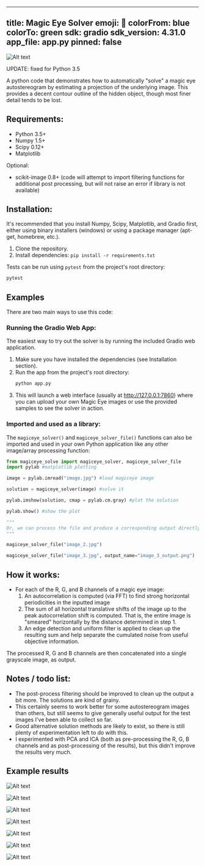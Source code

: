 
---
title: Magic Eye Solver
emoji: 👀
colorFrom: blue
colorTo: green
sdk: gradio
sdk_version: 4.31.0 
app_file: app.py
pinned: false
---

![Alt text](http://i.imgur.com/AUmpOSr.png "Example" )

UPDATE: fixed for Python 3.5

A python code that demonstrates how to automatically "solve" a magic eye autostereogram by estimating a
projection of the underlying image. This provides a decent contour outline of the hidden object, though most finer detail
tends to be lost.

Requirements:
--------------

- Python 3.5+
- Numpy 1.5+
- Scipy 0.12+
- Matplotlib

Optional:

- scikit-image 0.8+ (code will attempt to import filtering functions for additional post processing, but will not raise an error if
library is not available)

## Installation:

It's recommended that you install Numpy, Scipy, Matplotlib, and Gradio first, either
using binary installers (windows) or using a package manager (apt-get,
homebrew, etc.).

1.  Clone the repository.
2.  Install dependencies: `pip install -r requirements.txt`

Tests can be run using `pytest` from the project's root directory:
```bash
pytest
```


## Examples

There are two main ways to use this code:

### Running the Gradio Web App:

The easiest way to try out the solver is by running the included Gradio web application.

1.  Make sure you have installed the dependencies (see Installation section).
2.  Run the app from the project's root directory:
    ```bash
    python app.py
    ```
3.  This will launch a web interface (usually at http://127.0.0.1:7860) where you can upload your own Magic Eye images or use the provided samples to see the solver in action.

### Imported and used as a library:
The `magiceye_solver()` and `magiceye_solver_file()` functions can also be imported and used in your own Python application like any other image/array processing function:

```python
from magiceye_solve import magiceye_solver, magiceye_solver_file
import pylab #matplotlib plotting

image = pylab.imread("image.jpg") #load magiceye image

solution = magiceye_solver(image) #solve it

pylab.imshow(solution, cmap = pylab.cm.gray) #plot the solution

pylab.show() #show the plot

"""
Or, we can process the file and produce a corresponding output directly:
"""

magiceye_solver_file("image_2.jpg")

magiceye_solver_file("image_3.jpg", output_name="image_3_output.png")

```


## How it works:

- For each of the R, G, and B channels of a magic eye image:
    1. An autocorrelation is computed (via FFT) to find strong horizontal periodicities in the inputted image
    2. The sum of all horizontal translative shifts of the image up to the peak autocorrelation
    shift is computed. That is, the entire image is "smeared" horizontally by the distance determined in step 1.
    3. An edge detection and uniform filter is applied to clean up the resulting sum and help separate the cumulated noise
from useful objective information.

The processed R, G and B channels are then concatenated into a single grayscale
image, as output.

## Notes / todo list:

- The post-process filtering should be improved to clean up the output a bit more. The solutions are kind of grainy.
- This certainly seems to work better for some autostereogram images than others, but still seems to give generally
useful output for the test images I've been able to collect so far.
- Good alternative solution methods are likely to exist, so there is still plenty of
experimentation left to do with this.
- I experimented with PCA and ICA (both as pre-processing the R, G, B channels and as post-processing of the results),
but this didn't improve the results very much.

## Example results

![Alt text](http://i.imgur.com/AUmpOSr.png "Solution 1")

![Alt text](http://i.imgur.com/77qq4xY.jpg "Solution 2")

![Alt text](http://i.imgur.com/WZVGvkX.jpg "Solution 3")

![Alt text](http://i.imgur.com/3H9zeCJ.jpg "Solution 4")

![Alt text](http://i.imgur.com/Xru4K0v.jpg "Solution 5")

![Alt text](http://i.imgur.com/fAuwqXZ.jpg "Solution 6")

![Alt text](http://i.imgur.com/WmVzQdv.jpg "Solution 7")
